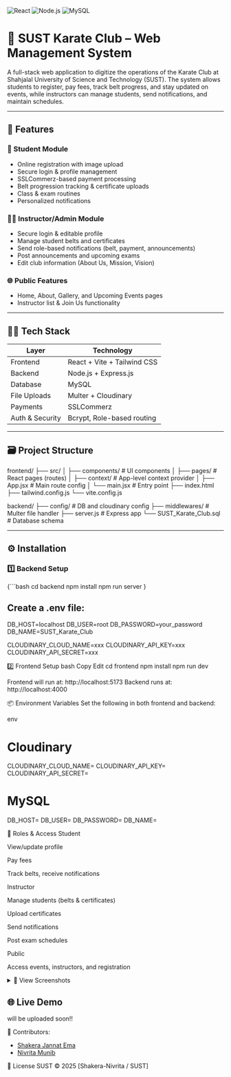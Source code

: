 ![React](https://img.shields.io/badge/React-20232A?style=for-the-badge&logo=react&logoColor=61DAFB)
![Node.js](https://img.shields.io/badge/Node.js-43853D?style=for-the-badge&logo=node.js&logoColor=white)
![MySQL](https://img.shields.io/badge/MySQL-005C84?style=for-the-badge&logo=mysql&logoColor=white)

# 🥋 SUST Karate Club – Web Management System

A full-stack web application to digitize the operations of the Karate Club at Shahjalal University of Science and Technology (SUST). The system allows students to register, pay fees, track belt progress, and stay updated on events, while instructors can manage students, send notifications, and maintain schedules.

---

## 🚀 Features

### 👤 Student Module
- Online registration with image upload
- Secure login & profile management
- SSLCommerz-based payment processing
- Belt progression tracking & certificate uploads
- Class & exam routines
- Personalized notifications

### 👨‍🏫 Instructor/Admin Module
- Secure login & editable profile
- Manage student belts and certificates
- Send role-based notifications (belt, payment, announcements)
- Post announcements and upcoming exams
- Edit club information (About Us, Mission, Vision)

### 🌐 Public Features
- Home, About, Gallery, and Upcoming Events pages
- Instructor list & Join Us functionality

---

## 🧑‍💻 Tech Stack

| Layer         | Technology                           |
|---------------|--------------------------------------|
| Frontend      | React + Vite + Tailwind CSS          |
| Backend       | Node.js + Express.js                 |
| Database      | MySQL                                |
| File Uploads  | Multer + Cloudinary                  |
| Payments      | SSLCommerz                           |
| Auth & Security | Bcrypt, Role-based routing         |

---

## 🗃️ Project Structure

frontend/
├── src/
│ ├── components/ # UI components
│ ├── pages/ # React pages (routes)
│ ├── context/ # App-level context provider
│ ├── App.jsx # Main route config
│ └── main.jsx # Entry point
├── index.html
├── tailwind.config.js
└── vite.config.js

backend/
├── config/ # DB and cloudinary config
├── middlewares/ # Multer file handler
├── server.js # Express app
└── SUST_Karate_Club.sql # Database schema


---

## ⚙️ Installation

### 1️⃣ Backend Setup

{```bash
cd backend
npm install
npm run server
}


## Create a .env file:
DB_HOST=localhost
DB_USER=root
DB_PASSWORD=your_password
DB_NAME=SUST_Karate_Club

CLOUDINARY_CLOUD_NAME=xxx
CLOUDINARY_API_KEY=xxx
CLOUDINARY_API_SECRET=xxx

2️⃣ Frontend Setup
bash
Copy
Edit
cd frontend
npm install
npm run dev

Frontend will run at: http://localhost:5173
Backend runs at: http://localhost:4000

📦 Environment Variables
Set the following in both frontend and backend:

env
# Cloudinary
CLOUDINARY_CLOUD_NAME=
CLOUDINARY_API_KEY=
CLOUDINARY_API_SECRET=

# MySQL
DB_HOST=
DB_USER=
DB_PASSWORD=
DB_NAME=

🔐 Roles & Access
Student

View/update profile

Pay fees

Track belts, receive notifications

Instructor

Manage students (belts & certificates)

Upload certificates

Send notifications

Post exam schedules

Public

Access events, instructors, and registration

<details>
  <summary>📸 View Screenshots</summary>
<img width="2470" height="6894" alt="image" src="https://github.com/user-attachments/assets/62bdef90-fbcd-4b4a-bf11-00868522a6dc" />
<img width="2470" height="2552" alt="image" src="https://github.com/user-attachments/assets/3fc2a844-91de-41a3-b8cd-66fb36a03bb9" />
<img width="2470" height="3148" alt="image" src="https://github.com/user-attachments/assets/bebd6266-55b7-447c-ade6-c568d17ab861" />
<img width="2470" height="4220" alt="image" src="https://github.com/user-attachments/assets/5d5f5037-dadd-4fef-b97c-a4f778d4d1ef" />
<img width="2470" height="2750" alt="image" src="https://github.com/user-attachments/assets/7e9149f7-6010-498d-8f2a-a1955d8de20e" />
</details>

## 🌐 Live Demo
will be uploaded soon!!


📣 Contributors:  
- [Shakera Jannat Ema](https://github.com/shakeraema)  
- [Nivrita Munib](https://github.com/Nivrita44)  


🪪 License
SUST © 2025 [Shakera-Nivrita / SUST]
